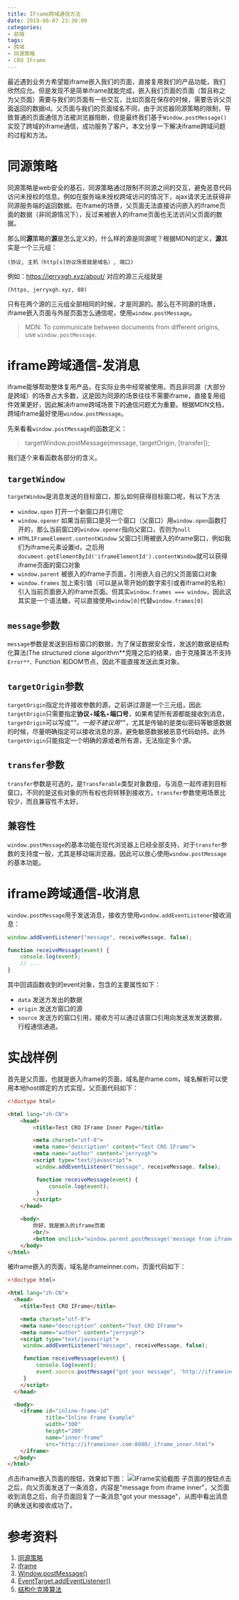 ```yaml
---
title: IFrame跨域通信方法
date: 2019-06-07 23:30:09
categories:
- 前端
tags:
- 跨域
- 同源策略
- CRO IFrame
---
```


最近遇到业务方希望能iframe嵌入我们的页面，直接复用我们的产品功能，我们欣然应允。但是发现不是简单iframe就能完成，嵌入我们页面的页面（暂且称之为父页面）需要与我们的页面有一些交互，比如页面在保存的时候，需要告诉父页面返回的数据id。父页面与我们的页面域名不同，由于浏览器同源策略的限制，导致普通的页面通信方法被浏览器阻断，但是最终我们基于`Window​.post​Message()`实现了跨域的iframe通信，成功服务了客户。本文分享一下解决iframe跨域问题的过程和方法。

# 同源策略
同源策略是web安全的基石，同源策略通过限制不同源之间的交互，避免恶意代码访问未授权的信息。例如在服务端未授权跨域访问的情况下，ajax请求无法获得非同源服务端的返回数据。在iframe的场景，父页面无法直接访问嵌入的iframe页面的数据（非同源情况下），反过来被嵌入的iframe页面也无法访问父页面的数据。

那么同**源**策略的**源**是怎么定义的，什么样的源是同源呢？根据MDN的定义，**源**其实是一个三元组：
```text
(协议, 主机（http[s]协议场景就是域名）, 端口)
```
例如：https://jerryxgh.xyz/about/ 对应的源三元组就是
```text
(https, jerryxgh.xyz, 80)
```
只有在两个源的三元组全部相同的时候，才是同源的。那么在不同源的场景，iframe嵌入页面与外层页面怎么通信呢，使用`window.postMessage`。
> MDN: To communicate between documents from different origins, use `window.postMessage`.

# iframe跨域通信-发消息
iframe能够帮助整体复用产品，在实际业务中经常被使用，而且非同源（大部分是跨域）的场景占大多数，这是因为同源的场景往往不需要iframe，直接复用组件效果更好，因此解决iframe跨域场景下的通信问题尤为重要。根据MDN文档，跨域iframe最好使用`window.postMessage`。

先来看看`window.postMessage`的函数定义：
> targetWindow.postMessage(message, targetOrigin, [transfer]);

我们逐个来看函数各部分的含义。
## `targetWindow`
`targetWindow`是消息发送的目标窗口，那么如何获得目标窗口呢，有以下方法
* `window.open` 打开一个新窗口并引用它
* `window.opener` 如果当前窗口是另一个窗口（父窗口）用`window.open`函数打开的，那么当前窗口的`window.opener`指向父窗口，否则为`null`
* `HTMLIFrameElement.contentWindow` 父窗口引用被嵌入的iframe窗口，例如我们为iframe元素设置id，之后用`document.getElementById('iframeElementId').contentWindow`就可以获得iframe页面的窗口对象
* `window.parent` 被嵌入的iframe子页面，引用嵌入自己的父页面窗口对象
* `window.frames` 加上索引值（可以是从零开始的数字索引或者iframe的名称）引入当前页面嵌入的iframe页面。但其实`window.frames === window`，因此这其实是一个语法糖，可以直接使用`window[0]`代替`window.frames[0]`

## `message`参数
`message`参数是发送到目标窗口的数据，为了保证数据安全性，发送的数据是结构化算法(The structured clone algorithm**克隆之后的结果，由于克隆算法不支持`Error**、`Function`和DOM节点，因此不能直接发送此类对象。

## `targetOrigin`参数
`targetOrigin`指定允许接收参数的源，之前讲过源是一个三元组，因此`targetOrigin`只需要指定**协议**+**域名**+**端口号**，如果希望所有源都能接收到消息，`targetOrigin`可以写成"*"。一般不建议用"*"，尤其是传输的是类似密码等敏感数据的时候，尽量明确指定可以接收消息的源，避免敏感数据被恶意代码劫持。此外`targetOrigin`只能指定一个明确的源或者所有源，无法指定多个源。

## `transfer`参数
`transfer`参数是可选的，是`Transferable`类型对象数组，与消息一起传递到目标窗口，不同的是这些对象的所有权也将转移到接收方。`transfer`参数使用场景比较少，而且兼容性不太好。

## 兼容性
`window.postMessage`的基本功能在现代浏览器上已经全部支持，对于`transfer`参数的支持度一般，尤其是移动端浏览器。因此可以放心使用`window.postMessage`的基本功能。

# iframe跨域通信-收消息
`window.postMessage`用于发送消息，接收方使用`window.addEventListener`接收消息：
```javascript
window.addEventListener("message", receiveMessage, false);

function receiveMessage(event) {
    console.log(event);
    // ...
}
```
其中回调函数收到的event对象，包含的主要属性如下：
* `data`
发送方发出的数据
* `origin`
发送方窗口的源
* `source`
发送方的窗口引用，接收方可以通过该窗口引用向发送发发送数据，行程通信通道。

# 实战样例
首先是父页面，也就是嵌入iframe的页面，域名是iframe.com，域名解析可以使用本地host绑定的方式实现，父页面代码如下：
```html
<!doctype html>

<html lang="zh-CN">
    <head>
        <title>Test CRO IFrame Inner Page</title>

        <meta charset="utf-8">
        <meta name="description" content="Test CRO IFrame">
        <meta name="author" content="jerryxgh">
        <script type="text/javascript">
         window.addEventListener("message", receiveMessage, false);

         function receiveMessage(event) {
             console.log(event);
         }
        </script>
    </head>

    <body>
        你好，我是嵌入的iframe页面
        <br/>
        <button onclick="window.parent.postMessage('message from iframe inner', 'http://iframe.com:8080')">按我给父页面发消息</button>
    </body>
</html>
```

被iframe嵌入的页面，域名是iframeinner.com，页面代码如下：
```html
<!doctype html>

<html lang="zh-CN">
  <head>
    <title>Test CRO IFrame</title>

    <meta charset="utf-8">
    <meta name="description" content="Test CRO IFrame">
    <meta name="author" content="jerryxgh">
    <script type="text/javascript">
     window.addEventListener("message", receiveMessage, false);

     function receiveMessage(event) {
         console.log(event);
         event.source.postMessage("got your message", 'http://iframeinner.com:8080')
     }
    </script>
  </head>

  <body>
    <iframe id="inline-frame-id"
            title="Inline Frame Example"
            width="300"
            height="200"
            name="inner-frame"
            src="http://iframeinner.com:8080/_iframe_inner.html">
    </iframe>
  </body>
</html>
```
点击iframe嵌入页面的按钮，效果如下图：
![IFrame实验截图](iframe_test_snapshot.jpg "IFrame实验截图")
子页面的按钮点击之后，向父页面发送了一条消息，内容是"message from iframe inner"，父页面收到消息之后，向子页面回复了一条消息"got your message"，从图中看出消息的确发送和接收成功了。

# 参考资料
1. [同源策略](https://developer.mozilla.org/en-US/docs/Web/Security/Same-origin_policy)
2. [iframe](https://developer.mozilla.org/en-US/docs/Web/HTML/Element/iframe)
3. [Window​.post​Message()](https://developer.mozilla.org/en-US/docs/Web/API/Window/postMessage)
4. [Event​Target​.add​Event​Listener()](https://developer.mozilla.org/en-US/docs/Web/API/EventTarget/addEventListener)
5. [结构化克隆算法](https://developer.mozilla.org/en-US/docs/Web/API/Web_Workers_API/Structured_clone_algorithm)

